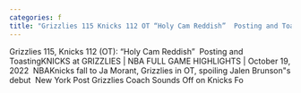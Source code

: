 ```yaml
---
categories: f
title: "Grizzlies 115 Knicks 112 OT “Holy Cam Reddish”  Posting and Toasting"
---
```

Grizzlies 115, Knicks 112 (OT): “Holy Cam Reddish”&nbsp;&nbsp;Posting and ToastingKNICKS at GRIZZLIES | NBA FULL GAME HIGHLIGHTS | October 19, 2022&nbsp;&nbsp;NBAKnicks fall to Ja Morant, Grizzlies in OT, spoiling Jalen Brunson"s debut&nbsp;&nbsp;New York Post Grizzlies Coach Sounds Off on Knicks Fo